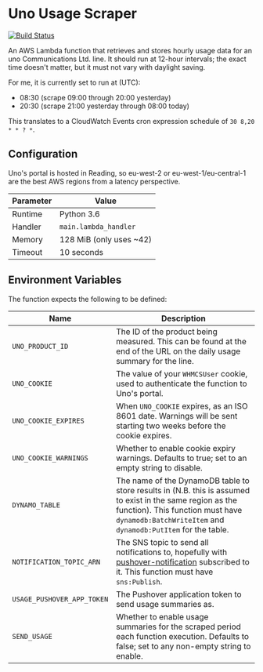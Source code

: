 # Uno Usage Scraper

[![Build Status](https://travis-ci.org/gebn/uno-usage-scraper.svg?branch=master)](https://travis-ci.org/gebn/uno-usage-scraper)

An AWS Lambda function that retrieves and stores hourly usage data for an uno
Communications Ltd. line. It should run at 12-hour intervals; the exact time
doesn't matter, but it must not vary with daylight saving.

For me, it is currently set to run at (UTC):

 - 08:30 (scrape 09:00 through 20:00 yesterday)
 - 20:30 (scrape 21:00 yesterday through 08:00 today)

This translates to a CloudWatch Events cron expression schedule of
`30 8,20 * * ? *`.

## Configuration

Uno's portal is hosted in Reading, so eu-west-2 or eu-west-1/eu-central-1 are
the best AWS regions from a latency perspective.

| Parameter | Value                   |
|-----------|-------------------------|
| Runtime   | Python 3.6              |
| Handler   | `main.lambda_handler`   |
| Memory    | 128 MiB (only uses ~42) |
| Timeout   | 10 seconds              |

## Environment Variables

The function expects the following to be defined:

| Name                       | Description                                                                                                                                                                                                    |
|----------------------------|----------------------------------------------------------------------------------------------------------------------------------------------------------------------------------------------------------------|
| `UNO_PRODUCT_ID`           | The ID of the product being measured. This can be found at the end of the URL on the daily usage summary for the line.                                                                                         |
| `UNO_COOKIE`               | The value of your `WHMCSUser` cookie, used to authenticate the function to Uno's portal.                                                                                                                       |
| `UNO_COOKIE_EXPIRES`       | When `UNO_COOKIE` expires, as an ISO 8601 date. Warnings will be sent starting two weeks before the cookie expires.                                                                                            |
| `UNO_COOKIE_WARNINGS`      | Whether to enable cookie expiry warnings. Defaults to true; set to an empty string to disable.                                                                                                                 |
| `DYNAMO_TABLE`             | The name of the DynamoDB table to store results in (N.B. this is assumed to exist in the same region as the function). This function must have `dynamodb:BatchWriteItem` and `dynamodb:PutItem` for the table. |
| `NOTIFICATION_TOPIC_ARN`   | The SNS topic to send all notifications to, hopefully with [pushover-notification](https://github.com/gebn/pushover-notification) subscribed to it. This function must have `sns:Publish`.                     |
| `USAGE_PUSHOVER_APP_TOKEN` | The Pushover application token to send usage summaries as.                                                                                                                                                     |
| `SEND_USAGE`               | Whether to enable usage summaries for the scraped period each function execution. Defaults to false; set to any non-empty string to enable.                                                                    |

